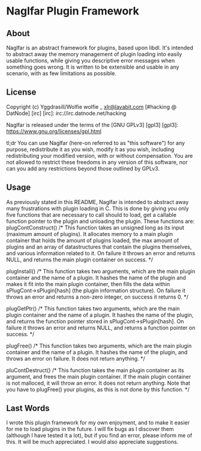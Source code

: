 Naglfar Plugin Framework
=======================

About
-------

Naglfar is an abstract framework for plugins, based upon libdl. It's intended to abstract away the memory management of plugin loading into easily usable functions, while giving you descriptive error messages when something goes wrong. It is written to be extensible and usable in any scenario, with as few limitations as possible.

License
-------

Copyright (c) Yggdrasill/Wolfie
wolfie _ xlr@lavabit.com
[#hacking @ DatNode] [irc]
  [irc]: irc://irc.datnode.net/hacking

Naglfar is released under the terms of the [GNU GPLv3] [gpl3]
  [gpl3]: https://www.gnu.org/licenses/gpl.html

tl;dr You can use Naglfar (here-on referred to as "this software") for any purpose, redistribute it as you wish, modify it as you wish, including
redistributing your modified version, with or without compensation. You are not allowed to restrict these freedoms in
any version of this software, nor can you add any restrictions beyond those outlined by GPLv3.

Usage
-----

As previously stated in this README, Naglfar is intended to abstract away many frustrations with plugin loading in C.
This is done by giving you only five functions that are necessary to call should to load, get a callable function
pointer to the plugin and unloading the plugin. These functions are:
  plugContConstruct() /* This function takes an unsigned long as its input (maximum amount of plugins). It allocates memory to a main plugin
  container that holds the amount of plugins loaded, the max amount of plugins and an array of datastructures that
  contain the plugins themselves, and various information related to it. On failure it throws an error and returns NULL,
  and returns the main plugin container on success. */

  plugInstall() /* This function takes two arguments, which are the main plugin container and the name of a plugin. It
  hashes the name of the plugin and makes it fit into the main plugin container, then fills the data within
  sPlugCont->sPlugin[hash] (the plugin information structure). On failure it throws an error and returns a non-zero
  integer, on success it returns 0. */

  plugGetPtr() /* This function takes two arguments, which are the main plugin container and the name of a plugin. It
  hashes the name of the plugin, and returns the function pointer stored in sPlugCont->sPlugin[hash]. On failure it
  throws an error and returns NULL, and returns a function pointer on success. */

  plugFree() /* This function takes two arguments, which are the main plugin container and the name of a plugin. It
  hashes the name of the plugin, and throws an error on failure. It does not return anything. */

  pluContDestruct() /* This function takes the main plugin container as its argument, and frees the main plugin
  container. If the main plugin container is not malloced, it will throw an error. It does not return anything. Note
  that you have to plugFree() your plugins, as this is not done by this function. */

Last Words
---------

I wrote this plugin framework for my own enjoyment, and to make it easier for me to load plugins in the future. I will
fix bugs as I discover them (although I have tested it a lot), but if you find an error, please inform me of this. It
will be much appreciated. I would also appreciate suggestions.
